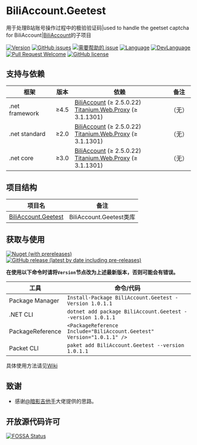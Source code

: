 # BiliAccount.Geetest
用于处理B站账号操作过程中的极验验证码|used to handle the geetset captcha for BiliAccount|[BiliAccount](https://github.com/LeoChen98/BiliAccount)的子项目

[![Version](https://img.shields.io/github/release/LeoChen98/BiliAccount.Geetest.svg?label=Version)](https://github.com/LeoChen98/BiliAccount.Geetest/releases)
[![GitHub issues](https://img.shields.io/github/issues/LeoChen98/BiliAccount.Geetest.svg)](https://github.com/LeoChen98/BiliAccount.Geetest/issues)
[![需要帮助的 issue](https://img.shields.io/github/issues/LeoChen98/BiliAccount.Geetest/help%20wanted.svg?label=需要帮助的%20issue)](https://github.com/LeoChen98/BiliAccount.Geetest/issues?q=is%3Aissue+is%3Aopen+label%3A%22help+wanted%22)
[![Language](https://img.shields.io/badge/%E8%AF%AD%E8%A8%80-%E4%B8%AD%E6%96%87-brightgreen.svg)](#)
[![DevLanguage](https://img.shields.io/badge/%E5%BC%80%E5%8F%91%E8%AF%AD%E8%A8%80-C%23-brightgreen.svg)](#)
[![Pull Request Welcome](https://img.shields.io/badge/Pull%20request-welcome-brightgreen.svg)](#)
[![GitHub license](https://img.shields.io/github/license/LeoChen98/BiliAccount.Geetest.svg)](https://github.com/LeoChen98/BiliAccount.Geetest/blob/master/LICENSE)


## 支持与依赖
框架|版本|依赖|备注
---|---|---|---
.net framework|≥4.5|[BiliAccount](//github.com/LeoChen98/BiliAccount) (≥ 2.5.0.22)<br/>[Titanium.Web.Proxy](//github.com/justcoding121/Titanium-Web-Proxy) (≥ 3.1.1301)|（无）
.net standard|≥2.0|[BiliAccount](//github.com/LeoChen98/BiliAccount) (≥ 2.5.0.22)<br/>[Titanium.Web.Proxy](//github.com/justcoding121/Titanium-Web-Proxy) (≥ 3.1.1301)|（无）
.net core|≥3.0|[BiliAccount](//github.com/LeoChen98/BiliAccount) (≥ 2.5.0.22)<br/>[Titanium.Web.Proxy](//github.com/justcoding121/Titanium-Web-Proxy) (≥ 3.1.1301)|（无）

## 项目结构
项目名|备注
--|--
[BiliAccount.Geetest](https://github.com/LeoChen98/BiliAccount.Geetest/wiki/BiliAccount.Geetest)|BiliAccount.Geetest类库

## 获取与使用

[![Nuget (with prereleases)](https://img.shields.io/nuget/vpre/BiliAccount.Geetest?color=%23004080&logo=nuget)](https://www.nuget.org/packages/BiliAccount.Geetest/)
[![GitHub release (latest by date including pre-releases)](https://img.shields.io/github/v/release/LeoChen98/BiliAccount.Geetest?include_prereleases&logo=github)](https://github.com/LeoChen98/BiliAccount.Geetest/releases/latest)

**在使用以下命令时请将`Version`节点改为上述最新版本，否则可能会有错误。**

工具|命令/代码
--|--
Package Manager|`Install-Package BiliAccount.Geetest -Version 1.0.1.1`
.NET CLI|`dotnet add package BiliAccount.Geetest --version 1.0.1.1`
PackageReference|`<PackageReference Include="BiliAccount.Geetest" Version="1.0.1.1" />`
Packet CLI|`paket add BiliAccount.Geetest --version 1.0.1.1`

具体使用方法请见[Wiki](https://github.com/LeoChen98/BiliAccount.Geetest/wiki)

## 致谢
* 感谢[@暗影吉他手](https://weibo.com/cotaku39)大佬提供的思路。

## 开放源代码许可
[![FOSSA Status](https://app.fossa.io/api/projects/git%2Bgithub.com%2FLeoChen98%2FBiliAccount.Geetest.svg?type=large)](https://app.fossa.io/projects/git%2Bgithub.com%2FLeoChen98%2FBiliAccount.Geetest?ref=badge_large)
